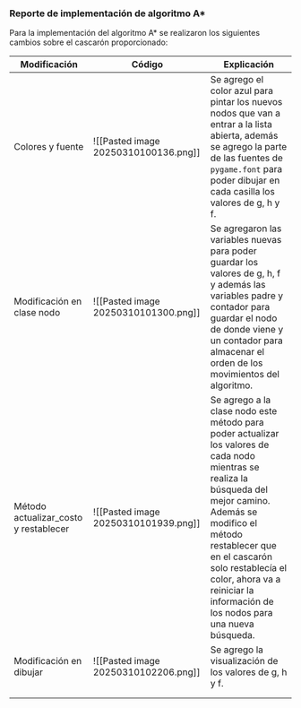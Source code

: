 ### Reporte de implementación de algoritmo A*
Para la implementación del algoritmo A* se realizaron los siguientes cambios sobre el cascarón proporcionado:


| Modificación                          | Código                               | Explicación                                                                                                                                                                                                                                                                                             |
| ------------------------------------- | ------------------------------------ | ------------------------------------------------------------------------------------------------------------------------------------------------------------------------------------------------------------------------------------------------------------------------------------------------------- |
| Colores y fuente                      | ![[Pasted image 20250310100136.png]] | Se agrego el color azul para pintar los nuevos nodos que van a entrar a la lista abierta, además se agrego la parte de las fuentes de `pygame.font` para poder dibujar en cada casilla los valores de g, h y f.                                                                                         |
| Modificación en clase nodo            | ![[Pasted image 20250310101300.png]] | Se agregaron las variables nuevas para poder guardar los valores de g, h, f y además las variables padre y contador para guardar el nodo de donde viene y un contador para almacenar el orden de los movimientos del algoritmo.                                                                         |
| Método actualizar_costo y restablecer | ![[Pasted image 20250310101939.png]] | Se agrego a la clase nodo este método para poder actualizar los valores de cada nodo mientras se realiza la búsqueda del mejor camino. Además se modifico el método restablecer que en el cascarón solo restablecía el color, ahora va a reiniciar la información de los nodos para una nueva búsqueda. |
| Modificación en dibujar               | ![[Pasted image 20250310102206.png]] | Se agrego la visualización de los valores de g, h y f.                                                                                                                                                                                                                                                  |
|                                       |                                      |                                                                                                                                                                                                                                                                                                         |
|                                       |                                      |                                                                                                                                                                                                                                                                                                         |
